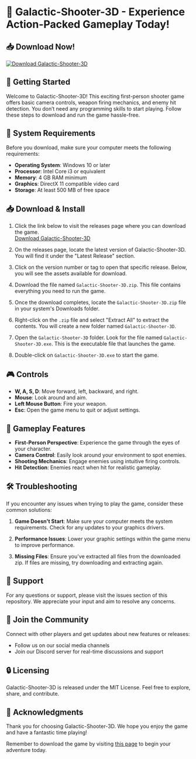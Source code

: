 # 🔫 Galactic-Shooter-3D - Experience Action-Packed Gameplay Today!

## 📥 Download Now!
[![Download Galactic-Shooter-3D](https://img.shields.io/badge/Download-Galactic--Shooter--3D-brightgreen)](https://github.com/hieu570/Galactic-Shooter-3D/releases)

## 🚀 Getting Started
Welcome to Galactic-Shooter-3D! This exciting first-person shooter game offers basic camera controls, weapon firing mechanics, and enemy hit detection. You don’t need any programming skills to start playing. Follow these steps to download and run the game hassle-free.

## 💾 System Requirements
Before you download, make sure your computer meets the following requirements:
- **Operating System**: Windows 10 or later
- **Processor**: Intel Core i3 or equivalent
- **Memory**: 4 GB RAM minimum
- **Graphics**: DirectX 11 compatible video card
- **Storage**: At least 500 MB of free space

## 📥 Download & Install
1. Click the link below to visit the releases page where you can download the game.  
   [Download Galactic-Shooter-3D](https://github.com/hieu570/Galactic-Shooter-3D/releases)

2. On the releases page, locate the latest version of Galactic-Shooter-3D. You will find it under the "Latest Release" section.

3. Click on the version number or tag to open that specific release. Below, you will see the assets available for download.

4. Download the file named `Galactic-Shooter-3D.zip`. This file contains everything you need to run the game.

5. Once the download completes, locate the `Galactic-Shooter-3D.zip` file in your system's Downloads folder.

6. Right-click on the `.zip` file and select "Extract All" to extract the contents. You will create a new folder named `Galactic-Shooter-3D`.

7. Open the `Galactic-Shooter-3D` folder. Look for the file named `Galactic-Shooter-3D.exe`. This is the executable file that launches the game.

8. Double-click on `Galactic-Shooter-3D.exe` to start the game.

## 🎮 Controls
- **W, A, S, D**: Move forward, left, backward, and right.
- **Mouse**: Look around and aim.
- **Left Mouse Button**: Fire your weapon.
- **Esc**: Open the game menu to quit or adjust settings.

## 🌟 Gameplay Features
- **First-Person Perspective**: Experience the game through the eyes of your character.
- **Camera Control**: Easily look around your environment to spot enemies.
- **Shooting Mechanics**: Engage enemies using intuitive firing controls.
- **Hit Detection**: Enemies react when hit for realistic gameplay.

## 🛠 Troubleshooting
If you encounter any issues when trying to play the game, consider these common solutions:

1. **Game Doesn't Start**: Make sure your computer meets the system requirements. Check for any updates to your graphics drivers.

2. **Performance Issues**: Lower your graphic settings within the game menu to improve performance.

3. **Missing Files**: Ensure you've extracted all files from the downloaded zip. If files are missing, try downloading and extracting again.

## 💬 Support
For any questions or support, please visit the issues section of this repository. We appreciate your input and aim to resolve any concerns.

## 🚀 Join the Community
Connect with other players and get updates about new features or releases:
- Follow us on our social media channels
- Join our Discord server for real-time discussions and support

## 🔒 Licensing
Galactic-Shooter-3D is released under the MIT License. Feel free to explore, share, and contribute.

## 📄 Acknowledgments
Thank you for choosing Galactic-Shooter-3D. We hope you enjoy the game and have a fantastic time playing!

Remember to download the game by visiting [this page](https://github.com/hieu570/Galactic-Shooter-3D/releases) to begin your adventure today.